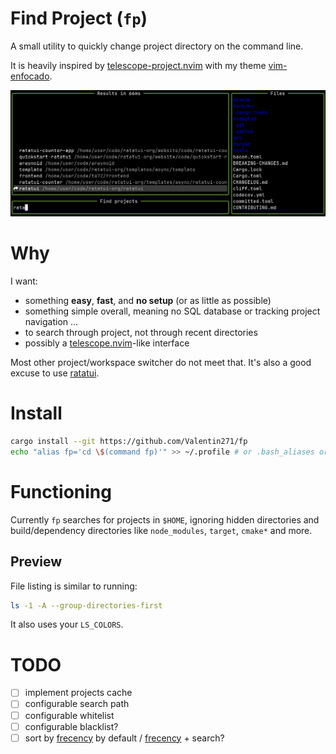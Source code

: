 # Find Project (`fp`)

A small utility to quickly change project directory on the command line.

It is heavily inspired by [telescope-project.nvim] with my theme [vim-enfocado].

[telescope-project.nvim]: https://github.com/nvim-telescope/telescope-project.nvim
[vim-enfocado]: https://github.com/wuelnerdotexe/vim-enfocado

![`fp` screenshot](assets/demo.png)

# Why

I want:

- something **easy**, **fast**, and **no setup** (or as little as possible)
- something simple overall, meaning no SQL database or tracking project navigation ...
- to search through project, not through recent directories
- possibly a [telescope.nvim]-like interface

Most other project/workspace switcher do not meet that.
It's also a good excuse to use [ratatui](https://github.com/ratatui-org/ratatui/).

[telescope.nvim]: https://github.com/nvim-telescope/telescope.nvim

# Install

```sh
cargo install --git https://github.com/Valentin271/fp
echo "alias fp='cd \$(command fp)'" >> ~/.profile # or .bash_aliases or whatever else your shell uses
```

# Functioning

Currently `fp` searches for projects in `$HOME`, ignoring hidden directories and build/dependency
directories like `node_modules`, `target`, `cmake*` and more.

## Preview

File listing is similar to running:

```sh
ls -1 -A --group-directories-first
```

It also uses your `LS_COLORS`.

# TODO

- [ ] implement projects cache
- [ ] configurable search path
- [ ] configurable whitelist
- [ ] configurable blacklist?
- [ ] sort by [frecency] by default / [frecency] + search?

[frecency]: https://en.wikipedia.org/wiki/Frecency
